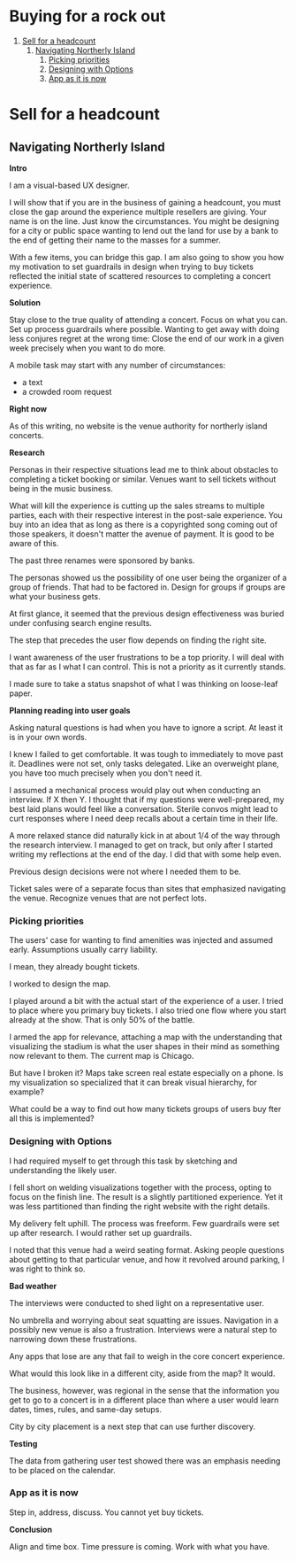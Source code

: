 # Buying for a rock out


1.  [Sell for a headcount](#org0065afe)
    1.  [Navigating Northerly Island](#orgfc3125a)
        1.  [Picking priorities](#org6e2480b)
        2.  [Designing with Options](#orgb2d481f)
        3.  [App as it is now](#orgb3be185)


<a id="org0065afe"></a>

# Sell for a headcount


<a id="orgfc3125a"></a>

## Navigating Northerly Island

**Intro**

I am a visual-based UX designer.

I will show that if you are in the business of gaining a headcount, you must close the gap around the experience multiple resellers are giving. Your name is on the line. Just know the circumstances. You might be designing for a city or public space wanting to lend out the land for use by a bank to the end of getting their name to the masses for a summer.

With a few items, you can bridge this gap. I am also going to show you how my motivation to set guardrails in design when trying to buy tickets reflected the initial state of scattered resources to completing a concert experience.

**Solution**

Stay close to the true quality of attending a concert. Focus on what you can. Set up process guardrails where possible. Wanting to get away with doing less conjures regret at the wrong time: Close the end of our work in a given week precisely when you want to do more.

A mobile task may start with any number of circumstances:

-   a text
-   a crowded room request

**Right now**

As of this writing, no website is the venue authority for northerly island concerts.

**Research**

Personas in their respective situations lead me to think about obstacles to completing a ticket booking or similar. Venues want to sell tickets without being in the music business.

What will kill the experience is cutting up the sales streams to multiple parties, each with their respective interest in the post-sale experience. You buy into an idea that as long as there is a copyrighted song coming out of those speakers, it doesn't matter the avenue of payment. It is good to be aware of this.

The past three renames were sponsored by banks.

The personas showed us the possibility of one user being the organizer of a group of friends. That had to be factored in. Design for groups if groups are what your business gets.

At first glance, it seemed that the previous design effectiveness was buried under confusing search engine results.

The step that precedes the user flow depends on finding the right site.

I want awareness of the user frustrations to be a top priority. I will deal with that as far as I what I can control. This is not a priority as it currently stands.

I made sure to take a status snapshot of what I was thinking on loose-leaf paper.

**Planning reading into user goals**

Asking natural questions is had when you have to ignore a script. At least it is in your own words.

I knew I failed to get comfortable. It was tough to immediately to move past it. Deadlines were not set, only tasks delegated. Like an overweight plane, you have too much precisely when you don't need it.

I assumed a mechanical process would play out when conducting an interview. If X then Y. I thought that if my questions were well-prepared, my best laid plans would feel like a conversation. Sterile convos might lead to curt responses where I need deep recalls about a certain time in their life.

A more relaxed stance did naturally kick in at about 1/4 of the way through the research interview. I managed to get on track, but only after I started writing my reflections at the end of the day. I did that with some help even.

Previous design decisions were not where I needed them to be.

Ticket sales were of a separate focus than sites that emphasized navigating the venue. Recognize venues that are not perfect lots.


<a id="org6e2480b"></a>

### Picking priorities

The users' case for wanting to find amenities was injected and assumed early. Assumptions usually carry liability.

I mean, they already bought tickets.

I worked to design the map.

I played around a bit with the actual start of the experience of a user. I tried to place where you primary buy tickets. I also tried one flow where you start already at the show. That is only 50% of the battle.

I armed the app for relevance, attaching a map with the understanding that visualizing the stadium is what the user shapes in their mind as something now relevant to them. The current map is Chicago.

But have I broken it? Maps take screen real estate especially on a phone. Is my visualization so specialized that it can break visual hierarchy, for example?

What could be a way to find out how many tickets groups of users buy fter all this is implemented?


<a id="orgb2d481f"></a>

### Designing with Options

I had required myself to get through this task by sketching and understanding the likely user.

I fell short on welding visualizations together with the process, opting to focus on the finish line. The result is a slightly partitioned experience. Yet it was less partitioned than finding the right website with the right details.

My delivery felt uphill. The process was freeform. Few guardrails were set up after research. I would rather set up guardrails.

I noted that this venue had a weird seating format. Asking people questions about getting to that particular venue, and how it revolved around parking, I was right to think so.

**Bad weather**

The interviews were conducted to shed light on a representative user.

No umbrella and worrying about seat squatting are issues. Navigation in a possibly new venue is also a frustration. Interviews were a natural step to narrowing down these frustrations.

Any apps that lose are any that fail to weigh in the core concert experience.

What would this look like in a different city, aside from the map? It would.

The business, however, was regional in the sense that the information you get to go to a concert is in a different place than where a user would learn dates, times, rules, and same-day setups.

City by city placement is a next step that can use further discovery.

**Testing**

The data from gathering user test showed there was an emphasis needing to be placed on the calendar.


<a id="orgb3be185"></a>

### App as it is now

Step in, address, discuss. You cannot yet buy tickets.

**Conclusion**

Align and time box. Time pressure is coming. Work with what you have.

